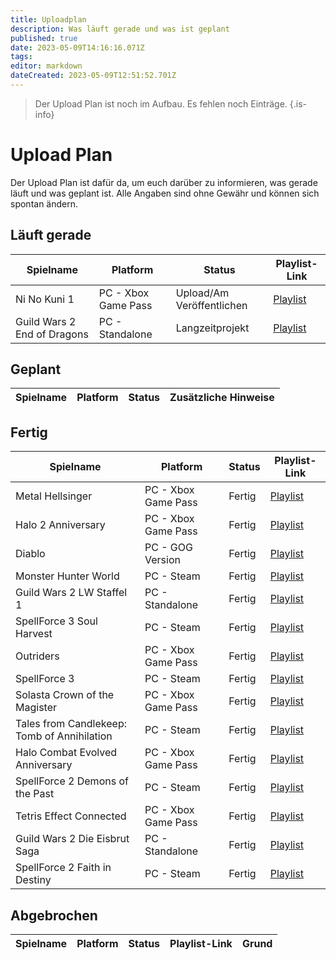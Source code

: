 ```yaml
---
title: Uploadplan
description: Was läuft gerade und was ist geplant
published: true
date: 2023-05-09T14:16:16.071Z
tags: 
editor: markdown
dateCreated: 2023-05-09T12:51:52.701Z
---
```


> Der Upload Plan ist noch im Aufbau. Es fehlen noch Einträge.
{.is-info}


# Upload Plan

Der Upload Plan ist dafür da, um euch darüber zu informieren, was gerade läuft und was geplant ist. Alle Angaben sind ohne Gewähr und können sich spontan ändern.

## Läuft gerade

| Spielname | Platform | Status | Playlist-Link |
| --- | --- | --- | --- |
| Ni No Kuni 1 | PC - Xbox Game Pass | Upload/Am Veröffentlichen | [Playlist](https://youtube.com/playlist?list=PL4s0gIgia7HaEeEj3wCDI-4Rk4g-BBenR) |
| Guild Wars 2 End of Dragons | PC - Standalone | Langzeitprojekt | [Playlist](https://youtube.com/playlist?list=PL4s0gIgia7HafKzsD4FrgYt8A71fzhV6D) |

## Geplant

| Spielname | Platform | Status | Zusätzliche Hinweise |
| --- | --- | --- | --- |

## Fertig

| Spielname | Platform | Status | Playlist-Link |
| --- | --- | --- | --- |
| Metal Hellsinger | PC - Xbox Game Pass | Fertig | [Playlist](https://youtube.com/playlist?list=PL4s0gIgia7HYtdt-pqmNKPREeJy3i8YHk) |
| Halo 2 Anniversary | PC - Xbox Game Pass | Fertig | [Playlist](https://youtube.com/playlist?list=PL4s0gIgia7HZcvywBkgqnyz15nYSxxI3V) |
| Diablo | PC - GOG Version | Fertig | [Playlist](https://youtube.com/playlist?list=PL4s0gIgia7HYyjzY_Ek7IUBk901youOgY) |
| Monster Hunter World | PC - Steam | Fertig | [Playlist](https://youtube.com/playlist?list=PL4s0gIgia7HYYfDOPrZ5jGKPZNT7gJVc1) |
| Guild Wars 2 LW Staffel 1 | PC - Standalone | Fertig | [Playlist](https://youtube.com/playlist?list=PL4s0gIgia7HZi-ATpatqz1_JWCV90zWuH) |
| SpellForce 3 Soul Harvest | PC - Steam | Fertig | [Playlist](https://youtube.com/playlist?list=PL4s0gIgia7HbOtw3wgSb-Z-s_qUiMy78S) |
| Outriders | PC - Xbox Game Pass | Fertig | [Playlist](https://youtube.com/playlist?list=PL4s0gIgia7HapjuZnIhkVhhbNGW7G7dY5) |
| SpellForce 3 | PC - Steam | Fertig | [Playlist](https://youtube.com/playlist?list=PL4s0gIgia7HbChBJWrBVxtsHCwbefrAcY) |
| Solasta Crown of the Magister | PC - Xbox Game Pass | Fertig | [Playlist](https://youtube.com/playlist?list=PL4s0gIgia7Hb1EqvdpDIpJc0OkXDO7mf6) |
| Tales from Candlekeep: Tomb of Annihilation | PC - Steam | Fertig | [Playlist](https://youtube.com/playlist?list=PL4s0gIgia7HbvQagj56LdbIX4-OCBDEyk) |
| Halo Combat Evolved Anniversary | PC - Xbox Game Pass | Fertig | [Playlist](https://youtube.com/playlist?list=PL4s0gIgia7HaTFJXNBKFgGQUAjqlWJeXk) |
| SpellForce 2 Demons of the Past | PC - Steam | Fertig | [Playlist](https://youtube.com/playlist?list=PL4s0gIgia7HbnZlOlnOF4TDBc9txJxYM4) |
| Tetris Effect Connected | PC - Xbox Game Pass | Fertig | [Playlist](https://youtube.com/playlist?list=PL4s0gIgia7HYBcN-6jbUnLYsF6rLRkkpW) |
| Guild Wars 2 Die Eisbrut Saga | PC - Standalone | Fertig | [Playlist](https://youtube.com/playlist?list=PL4s0gIgia7HZwW8mfzs5x-orcGzUiz-fo) |
| SpellForce 2 Faith in Destiny | PC - Steam | Fertig | [Playlist](https://youtube.com/playlist?list=PL4s0gIgia7HZE4-Ks2RbkMk-b6mNL2Prq) |

## Abgebrochen

| Spielname | Platform | Status | Playlist-Link | Grund |
| --- | --- | --- | --- | --- |